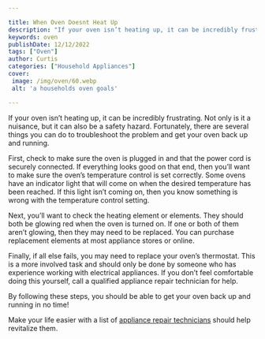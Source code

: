 ```yaml
---

title: When Oven Doesnt Heat Up
description: "If your oven isn’t heating up, it can be incredibly frustrating. Not only is it a nuisance, but it can also be a safety hazard. Fo...keep reading to learn"
keywords: oven
publishDate: 12/12/2022
tags: ["Oven"]
author: Curtis
categories: ["Household Appliances"]
cover: 
 image: /img/oven/60.webp
 alt: 'a households oven goals'

---
```


If your oven isn’t heating up, it can be incredibly frustrating. Not only is it a nuisance, but it can also be a safety hazard. Fortunately, there are several things you can do to troubleshoot the problem and get your oven back up and running. 

First, check to make sure the oven is plugged in and that the power cord is securely connected. If everything looks good on that end, then you’ll want to make sure the oven’s temperature control is set correctly. Some ovens have an indicator light that will come on when the desired temperature has been reached. If this light isn’t coming on, then you know something is wrong with the temperature control setting. 

Next, you’ll want to check the heating element or elements. They should both be glowing red when the oven is turned on. If one or both of them aren’t glowing, then they may need to be replaced. You can purchase replacement elements at most appliance stores or online. 

Finally, if all else fails, you may need to replace your oven’s thermostat. This is a more involved task and should only be done by someone who has experience working with electrical appliances. If you don’t feel comfortable doing this yourself, call a qualified appliance repair technician for help. 

By following these steps, you should be able to get your oven back up and running in no time!

Make your life easier with a list of <a href="/pages/appliance-repair-technicians/">appliance repair technicians</a> should help revitalize them.